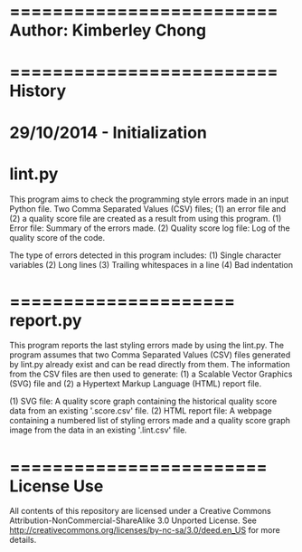 =========================
Author: Kimberley Chong
=========================

=========================
History
=========================
29/10/2014 - Initialization
======================
lint.py
======================
This program aims to check the programming style errors made in an input
Python file. Two Comma Separated Values (CSV) files; (1) an error file
and (2) a quality score file are created as a result from using this program.
(1) Error file: Summary of the errors made.
(2) Quality score log file: Log of the quality score of the code.

The type of errors detected in this program includes:
(1) Single character variables
(2) Long lines
(3) Trailing whitespaces in a line
(4) Bad indentation

=====================
report.py
=====================
This program reports the last styling errors made by using the lint.py.
The program assumes that two Comma Separated Values (CSV) files generated by
lint.py already exist and can be read directly from them. The information
from the CSV files are then used to generate: (1) a Scalable Vector Graphics
(SVG) file and (2) a Hypertext Markup Language (HTML) report file.

(1) SVG file: A quality score graph containing the historical quality score
data from an existing '<prefix>.score.csv' file.
(2) HTML report file: A webpage containing a numbered list of styling errors
made and a quality score graph image from the data in an existing
'<prefix>.lint.csv' file.

========================
License Use
========================
All contents of this repository are licensed under a Creative Commons Attribution-NonCommercial-ShareAlike 3.0 Unported License. See http://creativecommons.org/licenses/by-nc-sa/3.0/deed.en_US for more details.
